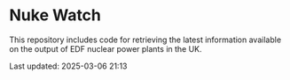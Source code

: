# Nuke Watch

This repository includes code for retrieving the latest information available on the output of EDF nuclear power plants in the UK.

Last updated: 2025-03-06 21:13